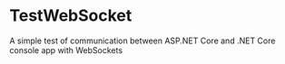 # TestWebSocket
A simple test of communication  between ASP.NET Core and .NET Core console app with WebSockets
